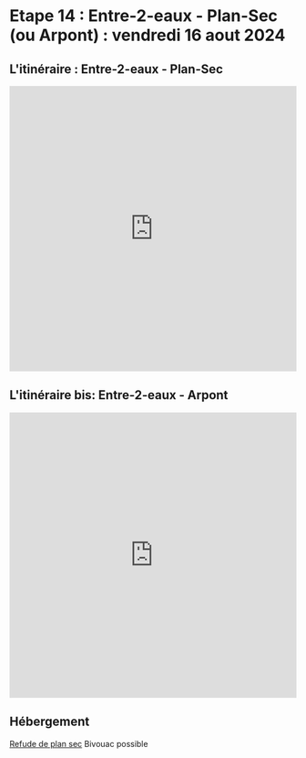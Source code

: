 # Etape 14 : Entre-2-eaux - Plan-Sec (ou Arpont) : vendredi 16 aout 2024

## L'itinéraire : Entre-2-eaux - Plan-Sec

<iframe src="https://gpx.studio/?state=%7B%22ids%22:%5B%2211fwlVkXN0HZRAXOMYXhxKkP8NpHuTrUP%22%5D%7D&embed&distance" width="100%" height="500" frameborder="0" allowfullscreen><p><a href="https://gpx.studio/?state=%7B%22ids%22:%5B%2211fwlVkXN0HZRAXOMYXhxKkP8NpHuTrUP%22%5D%7D"></a></p></iframe>

## L'itinéraire bis: Entre-2-eaux - Arpont

<iframe src="https://gpx.studio/?state=%7B%22ids%22:%5B%221HPQgn16K5Uiwj-dOwykagWHNkuovHVqQ%22%5D%7D&embed&distance" width="100%" height="500" frameborder="0" allowfullscreen><p><a href="https://gpx.studio/?state=%7B%22ids%22:%5B%221HPQgn16K5Uiwj-dOwykagWHNkuovHVqQ%22%5D%7D"></a></p></iframe>


## Hébergement
[Refude de plan sec](https://www.refuges-vanoise.com/fiche-hebergement-plan-sec-tour-des-glaciers-de-la-vanoise-vanoise-1v05a3s518nq.html)
Bivouac possible
